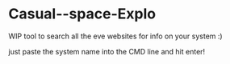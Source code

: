 # Casual--space-Explo
WIP tool to search all the eve websites for info on your system :)

just paste the system name into the CMD line and hit enter!
